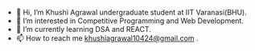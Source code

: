- 👋 Hi, I’m Khushi Agrawal undergraduate student at IIT Varanasi(BHU).
- 👀 I’m interested in Competitive Programming and Web Development.
- 🌱 I’m currently learning DSA and REACT.
- 📫 How to reach me khushiagrawal10424@gmail.com .


